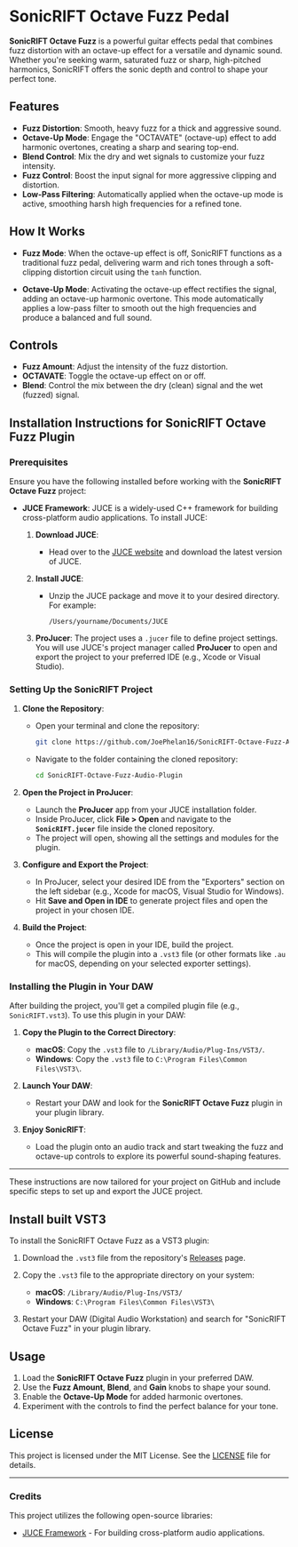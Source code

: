 # SonicRIFT Octave Fuzz Pedal

**SonicRIFT Octave Fuzz** is a powerful guitar effects pedal that combines fuzz distortion with an octave-up effect for a versatile and dynamic sound. Whether you're seeking warm, saturated fuzz or sharp, high-pitched harmonics, SonicRIFT offers the sonic depth and control to shape your perfect tone.

## Features

- **Fuzz Distortion**: Smooth, heavy fuzz for a thick and aggressive sound.
- **Octave-Up Mode**: Engage the "OCTAVATE" (octave-up) effect to add harmonic overtones, creating a sharp and searing top-end.
- **Blend Control**: Mix the dry and wet signals to customize your fuzz intensity.
- **Fuzz Control**: Boost the input signal for more aggressive clipping and distortion.
- **Low-Pass Filtering**: Automatically applied when the octave-up mode is active, smoothing harsh high frequencies for a refined tone.

## How It Works

- **Fuzz Mode**: When the octave-up effect is off, SonicRIFT functions as a traditional fuzz pedal, delivering warm and rich tones through a soft-clipping distortion circuit using the `tanh` function.
  
- **Octave-Up Mode**: Activating the octave-up effect rectifies the signal, adding an octave-up harmonic overtone. This mode automatically applies a low-pass filter to smooth out the high frequencies and produce a balanced and full sound.

## Controls

- **Fuzz Amount**: Adjust the intensity of the fuzz distortion.
- **OCTAVATE**: Toggle the octave-up effect on or off.
- **Blend**: Control the mix between the dry (clean) signal and the wet (fuzzed) signal.

## Installation Instructions for **SonicRIFT Octave Fuzz** Plugin

### Prerequisites

Ensure you have the following installed before working with the **SonicRIFT Octave Fuzz** project:

- **JUCE Framework**: JUCE is a widely-used C++ framework for building cross-platform audio applications. To install JUCE:
  
  1. **Download JUCE**:
     - Head over to the [JUCE website](https://juce.com/get-juce) and download the latest version of JUCE.
  
  2. **Install JUCE**:
     - Unzip the JUCE package and move it to your desired directory. For example:
       ```
       /Users/yourname/Documents/JUCE
       ```

  3. **ProJucer**: The project uses a `.jucer` file to define project settings. You will use JUCE's project manager called **ProJucer** to open and export the project to your preferred IDE (e.g., Xcode or Visual Studio).

### Setting Up the SonicRIFT Project

1. **Clone the Repository**:
   - Open your terminal and clone the repository:
     ```bash
     git clone https://github.com/JoePhelan16/SonicRIFT-Octave-Fuzz-Audio-Plugin.git
     ```
   - Navigate to the folder containing the cloned repository:
     ```bash
     cd SonicRIFT-Octave-Fuzz-Audio-Plugin
     ```

2. **Open the Project in ProJucer**:
   - Launch the **ProJucer** app from your JUCE installation folder.
   - Inside ProJucer, click **File > Open** and navigate to the **`SonicRIFT.jucer`** file inside the cloned repository.
   - The project will open, showing all the settings and modules for the plugin.

3. **Configure and Export the Project**:
   - In ProJucer, select your desired IDE from the "Exporters" section on the left sidebar (e.g., Xcode for macOS, Visual Studio for Windows).
   - Hit **Save and Open in IDE** to generate project files and open the project in your chosen IDE.

4. **Build the Project**:
   - Once the project is open in your IDE, build the project.
   - This will compile the plugin into a `.vst3` file (or other formats like `.au` for macOS, depending on your selected exporter settings).

### Installing the Plugin in Your DAW

After building the project, you'll get a compiled plugin file (e.g., `SonicRIFT.vst3`). To use this plugin in your DAW:

1. **Copy the Plugin to the Correct Directory**:
   - **macOS**: Copy the `.vst3` file to `/Library/Audio/Plug-Ins/VST3/`.
   - **Windows**: Copy the `.vst3` file to `C:\Program Files\Common Files\VST3\`.

2. **Launch Your DAW**:
   - Restart your DAW and look for the **SonicRIFT Octave Fuzz** plugin in your plugin library.

3. **Enjoy SonicRIFT**:
   - Load the plugin onto an audio track and start tweaking the fuzz and octave-up controls to explore its powerful sound-shaping features.

--- 

These instructions are now tailored for your project on GitHub and include specific steps to set up and export the JUCE project.

## Install built VST3

To install the SonicRIFT Octave Fuzz as a VST3 plugin:

1. Download the `.vst3` file from the repository's [Releases](https://github.com/your-repo/releases) page.
2. Copy the `.vst3` file to the appropriate directory on your system:

   - **macOS**: `/Library/Audio/Plug-Ins/VST3/`
   - **Windows**: `C:\Program Files\Common Files\VST3\`

3. Restart your DAW (Digital Audio Workstation) and search for "SonicRIFT Octave Fuzz" in your plugin library.

## Usage

1. Load the **SonicRIFT Octave Fuzz** plugin in your preferred DAW.
2. Use the **Fuzz Amount**, **Blend**, and **Gain** knobs to shape your sound.
3. Enable the **Octave-Up Mode** for added harmonic overtones.
4. Experiment with the controls to find the perfect balance for your tone.

## License

This project is licensed under the MIT License. See the [LICENSE](LICENSE) file for details.

---

### Credits

This project utilizes the following open-source libraries:

- [JUCE Framework](https://juce.com/) - For building cross-platform audio applications.

